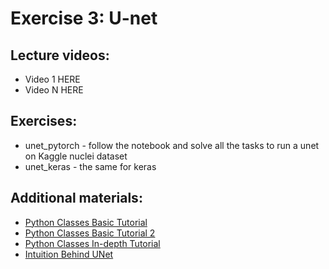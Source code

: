 # Exercise 3: U-net

## Lecture videos:

 * Video 1 HERE
 * Video N HERE


## Exercises:
* unet_pytorch - follow the notebook and solve all the tasks to run a unet on Kaggle nuclei dataset
* unet_keras - the same for keras
  

## Additional materials:

 * [Python Classes Basic Tutorial](https://www.w3schools.com/python/python_classes.asp)
 * [Python Classes Basic Tutorial 2](https://www.learnpython.org/en/Classes_and_Objects)
 * [Python Classes In-depth Tutorial](https://jeffknupp.com/blog/2014/06/18/improve-your-python-python-classes-and-object-oriented-programming/)
 * [Intuition Behind UNet](https://towardsdatascience.com/u-net-b229b32b4a71)
